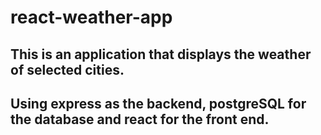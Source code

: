 # react-weather-app
## This is an application that displays the weather of selected cities.
## Using express as the backend, postgreSQL for the database and react for the front end. 
